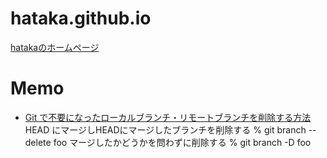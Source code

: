 # hataka.github.io
[hatakaのホームページ](https://hataka.github.io/index.html)

# Memo
* [Git で不要になったローカルブランチ・リモートブランチを削除する方法](https://qiita.com/iorionda/items/c7e0aca399371068a9b8)    HEAD にマージしHEADにマージしたブランチを削除する
    % git branch --delete foo
マージしたかどうかを問わずに削除する
    % git branch -D foo

